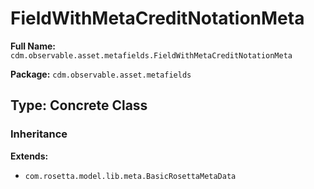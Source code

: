 # FieldWithMetaCreditNotationMeta

**Full Name:** `cdm.observable.asset.metafields.FieldWithMetaCreditNotationMeta`

**Package:** `cdm.observable.asset.metafields`

## Type: Concrete Class

### Inheritance

**Extends:**
- `com.rosetta.model.lib.meta.BasicRosettaMetaData`

